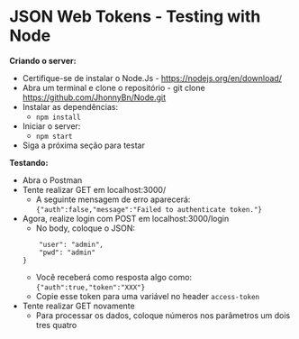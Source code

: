 # JSON Web Tokens - Testing with Node

**Criando o server:**

- Certifique-se de instalar o Node.Js - https://nodejs.org/en/download/
- Abra um terminal e clone o repositório - git clone https://github.com/JhonnyBn/Node.git
- Instalar as dependências:
    - `npm install`
- Iniciar o server:
    - `npm start`
- Siga a próxima seção para testar

**Testando:**
- Abra o Postman
- Tente realizar GET em localhost:3000/
    - A seguinte mensagem de erro aparecerá: `{"auth":false,"message":"Failed to authenticate token."}`
- Agora, realize login com POST em localhost:3000/login
    - No body, coloque o JSON:
    ```{
        "user": "admin",
        "pwd": "admin"
    }
    ```
    - Você receberá como resposta algo como: `{"auth":true,"token":"XXX"}`
    - Copie esse token para uma variável no header `access-token`
- Tente realizar GET novamente
    - Para processar os dados, coloque números nos parâmetros
    um
    dois
    tres
    quatro